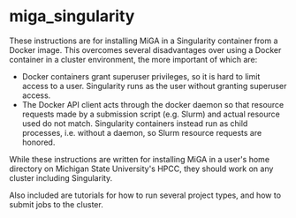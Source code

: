 # miga_singularity

These instructions are for installing MiGA in a Singularity container from a Docker image. This overcomes several disadvantages over using a Docker container in a cluster environment, the more important of which are: 

- Docker containers grant superuser privileges, so it is hard to limit access to a user. Singularity runs as the user without granting superuser access.
- The Docker API client acts through the docker daemon so that resource requests made by a submission script (e.g. Slurm) and actual resource used do not match. Singularity containers instead run as child processes, i.e. without a daemon, so Slurm resource requests are honored. 

While these instructions are written for installing MiGA in a user's home directory on Michigan State University's HPCC, they should work on any cluster including Singularity.

Also included are tutorials for how to run several project types, and how to submit jobs to the cluster.